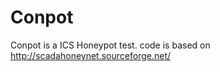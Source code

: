 Conpot
======

Conpot is a ICS Honeypot test. code is based on http://scadahoneynet.sourceforge.net/